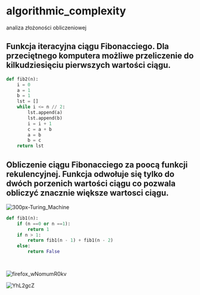# algorithmic_complexity
analiza złożoności obliczeniowej

## Funkcja iteracyjna ciągu Fibonacciego. Dla przeciętnego komputera możliwe przeliczenie do kilkudziesięciu pierwszych wartości ciągu.

```py
def fib2(n):
    i = 0
    a = 1
    b = 1
    lst = []
    while i <= n // 2:
        lst.append(a)
        lst.append(b)
        i = i + 1
        c = a + b
        a = b
        b = c
    return lst
```

## Obliczenie ciągu Fibonacciego za poocą funkcji rekulencyjnej. Funkcja odwołuje się tylko do dwóch porzenich wartości ciągu co pozwala obliczyć znacznie większe wartosci ciągu.

![300px-Turing_Machine](https://user-images.githubusercontent.com/117569554/200188634-1ef07d4b-d138-43cd-b3cf-055c2d12dc1c.png)



```py
def fib1(n):
    if (n ==0 or n ==1):
        return 1
    if n > 1:
        return fib1(n - 1) + fib1(n - 2)
    else:
        return False

 
```

![firefox_wNomumR0kv](https://user-images.githubusercontent.com/117569554/200170680-fab320c2-ddb4-4de1-aeb4-6ffe914cac31.png)




![YhL2gcZ](https://user-images.githubusercontent.com/117569554/200169817-fcc32007-df10-4d43-8d1b-c4248cadf4e4.png)


